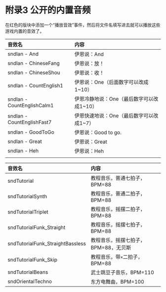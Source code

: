 # 附录3 公开的内置音频

在红色的版块中添加一个“播放音效”事件，然后将文件名填写进去就可以播放这些游戏内置的音效了。



| 音效名 | 内容 |
| :--- | :--- |
| sndIan - And | 伊恩说：And |
| sndIan - ChineseFang | 伊恩说：放！ |
| sndIan - ChineseShou | 伊恩说：收！ |
| sndIan - CountEnglish1 | 伊恩说：One（后面数字可以改成1~10） |
| sndIan - CountEnglishCalm1 | 伊恩冷静地说：One（最后数字可以改成1~10） |
| sndIan - CountEnglishFast7 | 伊恩快速地说：One（最后数字可以改成1~7） |
| sndIan - GoodToGo | 伊恩说：Good to go. |
| sndIan - Great | 伊恩说：Great |
| sndIan - Heh | 伊恩说：Heh |
|  |  |





| 音效名 | 内容 |
| :--- | :--- |
| sndTutorial | 教程音乐，普通七拍子，BPM=88 |
| sndTutorialSynth | 教程音乐，普通二拍子，BPM=88 |
| sndTutorialTriplet | 教程音乐，摇摆二拍子，BPM=88 |
| sndTutorialFunk\_Straight | 教程音乐，摇摆七拍子，BPM=88 |
| sndTutorialFunk\_StraightBassless | 教程音乐，摇摆七拍子，BPM=88，无贝斯 |
| sndTutorialFunk\_Skip | 教程音乐，带`×`二拍子，BPM=88 |
| sndTutorialBeans | 武士跳豆子音乐，BPM=110 |
| sndOrientalTechno | 东方电舞曲，BPM=100 |



